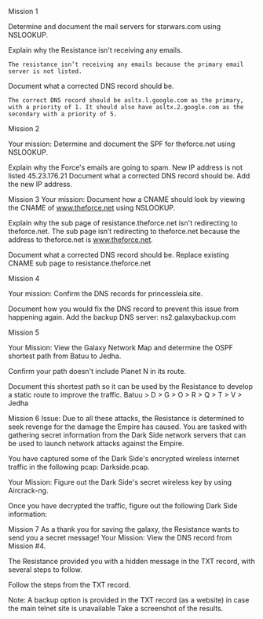 Mission 1

Determine and document the mail servers for starwars.com using NSLOOKUP.



Explain why the Resistance isn't receiving any emails.
```
The resistance isn’t receiving any emails because the primary email server is not listed.
```

Document what a corrected DNS record should be.
```
The correct DNS record should be asltx.l.google.com as the primary, with a priority of 1. It should also have asltx.2.google.com as the secondary with a priority of 5.
```











Mission 2


Your mission:
Determine and document the SPF for theforce.net using NSLOOKUP.

Explain why the Force's emails are going to spam.
New IP address is not listed 45.23.176.21
Document what a corrected DNS record should be.
Add the new IP address.


Mission 3
Your mission:
Document how a CNAME should look by viewing the CNAME of www.theforce.net using NSLOOKUP.

Explain why the sub page of resistance.theforce.net isn't redirecting to theforce.net.
The sub page isn’t redirecting to theforce.net because the address to theforce.net is www.theforce.net.


Document what a corrected DNS record should be.
Replace existing CNAME sub page to resistance.theforce.net


Mission 4

Your mission:
Confirm the DNS records for princessleia.site.


Document how you would fix the DNS record to prevent this issue from happening again.
Add the backup DNS server: ns2.galaxybackup.com


Mission 5


Your Mission:
View the Galaxy Network Map and determine the OSPF shortest path from Batuu to Jedha.


Confirm your path doesn't include Planet N in its route.


Document this shortest path so it can be used by the Resistance to develop a static route to improve the traffic.
Batuu > D > G > O > R > Q > T > V > Jedha



Mission 6
Issue: Due to all these attacks, the Resistance is determined to seek revenge for the damage the Empire has caused.
You are tasked with gathering secret information from the Dark Side network servers that can be used to launch network attacks against the Empire.


You have captured some of the Dark Side's encrypted wireless internet traffic in the following pcap: Darkside.pcap.


Your Mission:
Figure out the Dark Side's secret wireless key by using Aircrack-ng.



Once you have decrypted the traffic, figure out the following Dark Side information:




Mission 7
As a thank you for saving the galaxy, the Resistance wants to send you a secret message!
Your Mission:
View the DNS record from Mission #4.


The Resistance provided you with a hidden message in the TXT record, with several steps to follow.


Follow the steps from the TXT record.


Note: A backup option is provided in the TXT record (as a website) in case the main telnet site is unavailable
Take a screenshot of the results.





